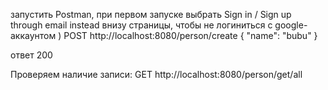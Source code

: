 
запустить Postman, при первом запуске выбрать Sign in / Sign up through email instead внизу страницы, чтобы не логиниться с google-аккаунтом
)
POST http://localhost:8080/person/create
{
    "name": "bubu"
}
 
ответ 200

Проверяем наличие записи:
GET http://localhost:8080/person/get/all